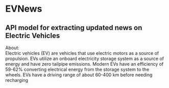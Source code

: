 # EVNews
<h2>API model for extracting updated news on Electric Vehicles</h2> 

About:<br>
Electric vehicles (EV) are vehicles that use electric motors as a source of propulsion. EVs utilize an onboard electricity storage system as a source of energy and have zero tailpipe emissions. Modern EVs have an efficiency of 59-62% converting electrical energy from the storage system to the wheels. EVs have a driving range of about 60-400 km before needing recharging<br>
